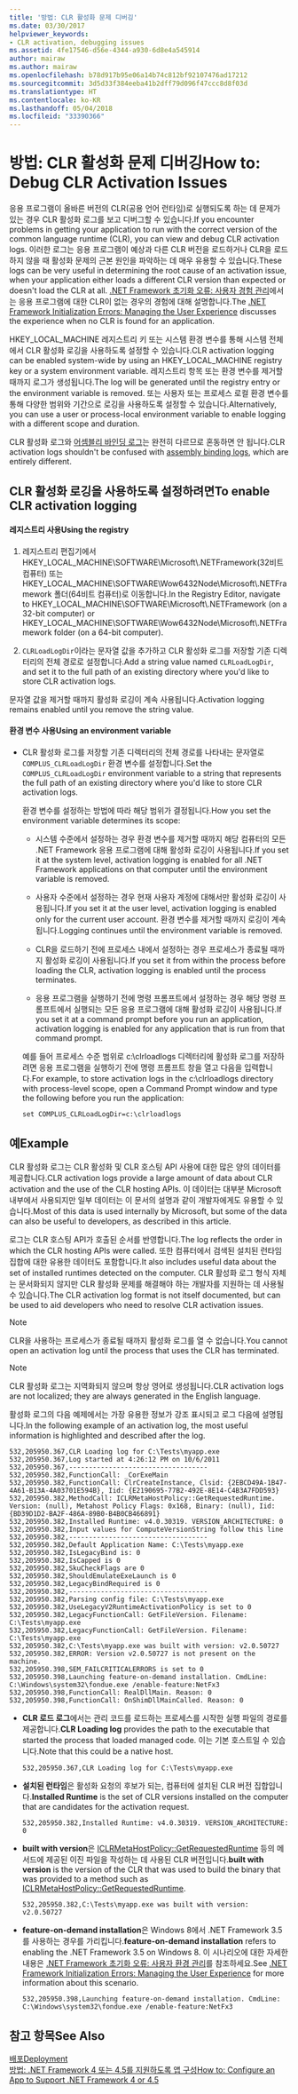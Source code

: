 ```yaml
---
title: '방법: CLR 활성화 문제 디버깅'
ms.date: 03/30/2017
helpviewer_keywords:
- CLR activation, debugging issues
ms.assetid: 4fe17546-d56e-4344-a930-6d8e4a545914
author: mairaw
ms.author: mairaw
ms.openlocfilehash: b78d917b95e06a14b74c812bf92107476ad17212
ms.sourcegitcommit: 3d5d33f384eeba41b2dff79d096f47ccc8d8f03d
ms.translationtype: HT
ms.contentlocale: ko-KR
ms.lasthandoff: 05/04/2018
ms.locfileid: "33390366"
---
```

# <a name="how-to-debug-clr-activation-issues"></a><span data-ttu-id="e8b00-102">방법: CLR 활성화 문제 디버깅</span><span class="sxs-lookup"><span data-stu-id="e8b00-102">How to: Debug CLR Activation Issues</span></span>
<span data-ttu-id="e8b00-103">응용 프로그램이 올바른 버전의 CLR(공용 언어 런타임)로 실행되도록 하는 데 문제가 있는 경우 CLR 활성화 로그를 보고 디버그할 수 있습니다.</span><span class="sxs-lookup"><span data-stu-id="e8b00-103">If you encounter problems in getting your application to run with the correct version of the common language runtime (CLR), you can view and debug CLR activation logs.</span></span> <span data-ttu-id="e8b00-104">이러한 로그는 응용 프로그램이 예상과 다른 CLR 버전을 로드하거나 CLR을 로드하지 않을 때 활성화 문제의 근본 원인을 파악하는 데 매우 유용할 수 있습니다.</span><span class="sxs-lookup"><span data-stu-id="e8b00-104">These logs can be very useful in determining the root cause of an activation issue, when your application either loads a different CLR version than expected or doesn't load the CLR at all.</span></span> <span data-ttu-id="e8b00-105">[.NET Framework 초기화 오류: 사용자 경험 관리](../../../docs/framework/deployment/initialization-errors-managing-the-user-experience.md)에서는 응용 프로그램에 대한 CLR이 없는 경우의 경험에 대해 설명합니다.</span><span class="sxs-lookup"><span data-stu-id="e8b00-105">The [.NET Framework Initialization Errors: Managing the User Experience](../../../docs/framework/deployment/initialization-errors-managing-the-user-experience.md) discusses the experience when no CLR is found for an application.</span></span>  
  
 <span data-ttu-id="e8b00-106">HKEY_LOCAL_MACHINE 레지스트리 키 또는 시스템 환경 변수를 통해 시스템 전체에서 CLR 활성화 로깅을 사용하도록 설정할 수 있습니다.</span><span class="sxs-lookup"><span data-stu-id="e8b00-106">CLR activation logging can be enabled system-wide by using an HKEY_LOCAL_MACHINE registry key or a system environment variable.</span></span> <span data-ttu-id="e8b00-107">레지스트리 항목 또는 환경 변수를 제거할 때까지 로그가 생성됩니다.</span><span class="sxs-lookup"><span data-stu-id="e8b00-107">The log will be generated until the registry entry or the environment variable is removed.</span></span> <span data-ttu-id="e8b00-108">또는 사용자 또는 프로세스 로컬 환경 변수를 통해 다양한 범위와 기간으로 로깅을 사용하도록 설정할 수 있습니다.</span><span class="sxs-lookup"><span data-stu-id="e8b00-108">Alternatively, you can use a user or process-local environment variable to enable logging with a different scope and duration.</span></span>  
  
 <span data-ttu-id="e8b00-109">CLR 활성화 로그와 [어셈블리 바인딩 로그](../../../docs/framework/tools/fuslogvw-exe-assembly-binding-log-viewer.md)는 완전히 다르므로 혼동하면 안 됩니다.</span><span class="sxs-lookup"><span data-stu-id="e8b00-109">CLR activation logs shouldn't be confused with [assembly binding logs](../../../docs/framework/tools/fuslogvw-exe-assembly-binding-log-viewer.md), which are entirely different.</span></span>  
  
## <a name="to-enable-clr-activation-logging"></a><span data-ttu-id="e8b00-110">CLR 활성화 로깅을 사용하도록 설정하려면</span><span class="sxs-lookup"><span data-stu-id="e8b00-110">To enable CLR activation logging</span></span>  
  
#### <a name="using-the-registry"></a><span data-ttu-id="e8b00-111">레지스트리 사용</span><span class="sxs-lookup"><span data-stu-id="e8b00-111">Using the registry</span></span>  
  
1.  <span data-ttu-id="e8b00-112">레지스트리 편집기에서 HKEY_LOCAL_MACHINE\SOFTWARE\Microsoft\\.NETFramework(32비트 컴퓨터) 또는 HKEY_LOCAL_MACHINE\SOFTWARE\Wow6432Node\Microsoft\\.NETFramework 폴더(64비트 컴퓨터)로 이동합니다.</span><span class="sxs-lookup"><span data-stu-id="e8b00-112">In the Registry Editor, navigate to HKEY_LOCAL_MACHINE\SOFTWARE\Microsoft\\.NETFramework (on a 32-bit computer) or HKEY_LOCAL_MACHINE\SOFTWARE\Wow6432Node\Microsoft\\.NETFramework folder (on a 64-bit computer).</span></span>  
  
2.  <span data-ttu-id="e8b00-113">`CLRLoadLogDir`이라는 문자열 값을 추가하고 CLR 활성화 로그를 저장할 기존 디렉터리의 전체 경로로 설정합니다.</span><span class="sxs-lookup"><span data-stu-id="e8b00-113">Add a string value named `CLRLoadLogDir`, and set it to the full path of an existing directory where you'd like to store CLR activation logs.</span></span>  
  
 <span data-ttu-id="e8b00-114">문자열 값을 제거할 때까지 활성화 로깅이 계속 사용됩니다.</span><span class="sxs-lookup"><span data-stu-id="e8b00-114">Activation logging remains enabled until you remove the string value.</span></span>  
  
#### <a name="using-an-environment-variable"></a><span data-ttu-id="e8b00-115">환경 변수 사용</span><span class="sxs-lookup"><span data-stu-id="e8b00-115">Using an environment variable</span></span>  
  
-   <span data-ttu-id="e8b00-116">CLR 활성화 로그를 저장할 기존 디렉터리의 전체 경로를 나타내는 문자열로 `COMPLUS_CLRLoadLogDir` 환경 변수를 설정합니다.</span><span class="sxs-lookup"><span data-stu-id="e8b00-116">Set the `COMPLUS_CLRLoadLogDir` environment variable to a string that represents the full path of an existing directory where you'd like to store CLR activation logs.</span></span>  
  
     <span data-ttu-id="e8b00-117">환경 변수를 설정하는 방법에 따라 해당 범위가 결정됩니다.</span><span class="sxs-lookup"><span data-stu-id="e8b00-117">How you set the environment variable determines its scope:</span></span>  
  
    -   <span data-ttu-id="e8b00-118">시스템 수준에서 설정하는 경우 환경 변수를 제거할 때까지 해당 컴퓨터의 모든 .NET Framework 응용 프로그램에 대해 활성화 로깅이 사용됩니다.</span><span class="sxs-lookup"><span data-stu-id="e8b00-118">If you set it at the system level, activation logging is enabled for all .NET Framework applications on that computer until the environment variable is removed.</span></span>  
  
    -   <span data-ttu-id="e8b00-119">사용자 수준에서 설정하는 경우 현재 사용자 계정에 대해서만 활성화 로깅이 사용됩니다.</span><span class="sxs-lookup"><span data-stu-id="e8b00-119">If you set it at the user level, activation logging is enabled only for the current user account.</span></span> <span data-ttu-id="e8b00-120">환경 변수를 제거할 때까지 로깅이 계속됩니다.</span><span class="sxs-lookup"><span data-stu-id="e8b00-120">Logging continues until the environment variable is removed.</span></span>  
  
    -   <span data-ttu-id="e8b00-121">CLR을 로드하기 전에 프로세스 내에서 설정하는 경우 프로세스가 종료될 때까지 활성화 로깅이 사용됩니다.</span><span class="sxs-lookup"><span data-stu-id="e8b00-121">If you set it from within the process before loading the CLR, activation logging is enabled until the process terminates.</span></span>  
  
    -   <span data-ttu-id="e8b00-122">응용 프로그램을 실행하기 전에 명령 프롬프트에서 설정하는 경우 해당 명령 프롬프트에서 실행되는 모든 응용 프로그램에 대해 활성화 로깅이 사용됩니다.</span><span class="sxs-lookup"><span data-stu-id="e8b00-122">If you set it at a command prompt before you run an application, activation logging is enabled for any application that is run from that command prompt.</span></span>  
  
     <span data-ttu-id="e8b00-123">예를 들어 프로세스 수준 범위로 c:\clrloadlogs 디렉터리에 활성화 로그를 저장하려면 응용 프로그램을 실행하기 전에 명령 프롬프트 창을 열고 다음을 입력합니다.</span><span class="sxs-lookup"><span data-stu-id="e8b00-123">For example, to store activation logs in the c:\clrloadlogs directory with process-level scope, open a Command Prompt window and type the following before you run the application:</span></span>  
  
    ```  
    set COMPLUS_CLRLoadLogDir=c:\clrloadlogs  
    ```  
  
## <a name="example"></a><span data-ttu-id="e8b00-124">예</span><span class="sxs-lookup"><span data-stu-id="e8b00-124">Example</span></span>  
 <span data-ttu-id="e8b00-125">CLR 활성화 로그는 CLR 활성화 및 CLR 호스팅 API 사용에 대한 많은 양의 데이터를 제공합니다.</span><span class="sxs-lookup"><span data-stu-id="e8b00-125">CLR activation logs provide a large amount of data about CLR activation and the use of the CLR hosting APIs.</span></span> <span data-ttu-id="e8b00-126">이 데이터는 대부분 Microsoft 내부에서 사용되지만 일부 데이터는 이 문서의 설명과 같이 개발자에게도 유용할 수 있습니다.</span><span class="sxs-lookup"><span data-stu-id="e8b00-126">Most of this data is used internally by Microsoft, but some of the data can also be useful to developers, as described in this article.</span></span>  
  
 <span data-ttu-id="e8b00-127">로그는 CLR 호스팅 API가 호출된 순서를 반영합니다.</span><span class="sxs-lookup"><span data-stu-id="e8b00-127">The log reflects the order in which the CLR hosting APIs were called.</span></span> <span data-ttu-id="e8b00-128">또한 컴퓨터에서 검색된 설치된 런타임 집합에 대한 유용한 데이터도 포함합니다.</span><span class="sxs-lookup"><span data-stu-id="e8b00-128">It also includes useful data about the set of installed runtimes detected on the computer.</span></span> <span data-ttu-id="e8b00-129">CLR 활성화 로그 형식 자체는 문서화되지 않지만 CLR 활성화 문제를 해결해야 하는 개발자를 지원하는 데 사용될 수 있습니다.</span><span class="sxs-lookup"><span data-stu-id="e8b00-129">The CLR activation log format is not itself documented, but can be used to aid developers who need to resolve CLR activation issues.</span></span>  
  
> [!NOTE]
>  <span data-ttu-id="e8b00-130">CLR을 사용하는 프로세스가 종료될 때까지 활성화 로그를 열 수 없습니다.</span><span class="sxs-lookup"><span data-stu-id="e8b00-130">You cannot open an activation log until the process that uses the CLR has terminated.</span></span>  
  
> [!NOTE]
>  <span data-ttu-id="e8b00-131">CLR 활성화 로그는 지역화되지 않으며 항상 영어로 생성됩니다.</span><span class="sxs-lookup"><span data-stu-id="e8b00-131">CLR activation logs are not localized; they are always generated in the English language.</span></span>  
  
 <span data-ttu-id="e8b00-132">활성화 로그의 다음 예제에서는 가장 유용한 정보가 강조 표시되고 로그 다음에 설명됩니다.</span><span class="sxs-lookup"><span data-stu-id="e8b00-132">In the following example of an activation log, the most useful information is highlighted and described after the log.</span></span>  
  
```  
532,205950.367,CLR Loading log for C:\Tests\myapp.exe   
532,205950.367,Log started at 4:26:12 PM on 10/6/2011   
532,205950.367,-----------------------------------   
532,205950.382,FunctionCall: _CorExeMain   
532,205950.382,FunctionCall: ClrCreateInstance, Clsid: {2EBCD49A-1B47-4A61-B13A-4A03701E594B}, Iid: {E2190695-77B2-492E-8E14-C4B3A7FDD593}   
532,205950.382,MethodCall: ICLRMetaHostPolicy::GetRequestedRuntime. Version: (null), Metahost Policy Flags: 0x168, Binary: (null), Iid: {BD39D1D2-BA2F-486A-89B0-B4B0CB466891}   
532,205950.382,Installed Runtime: v4.0.30319. VERSION_ARCHITECTURE: 0   
532,205950.382,Input values for ComputeVersionString follow this line   
532,205950.382,-----------------------------------   
532,205950.382,Default Application Name: C:\Tests\myapp.exe   
532,205950.382,IsLegacyBind is: 0   
532,205950.382,IsCapped is 0   
532,205950.382,SkuCheckFlags are 0   
532,205950.382,ShouldEmulateExeLaunch is 0   
532,205950.382,LegacyBindRequired is 0   
532,205950.382,-----------------------------------   
532,205950.382,Parsing config file: C:\Tests\myapp.exe   
532,205950.382,UseLegacyV2RuntimeActivationPolicy is set to 0   
532,205950.382,LegacyFunctionCall: GetFileVersion. Filename: C:\Tests\myapp.exe   
532,205950.382,LegacyFunctionCall: GetFileVersion. Filename: C:\Tests\myapp.exe   
532,205950.382,C:\Tests\myapp.exe was built with version: v2.0.50727   
532,205950.382,ERROR: Version v2.0.50727 is not present on the machine.   
532,205950.398,SEM_FAILCRITICALERRORS is set to 0   
532,205950.398,Launching feature-on-demand installation. CmdLine: C:\Windows\system32\fondue.exe /enable-feature:NetFx3   
532,205950.398,FunctionCall: RealDllMain. Reason: 0   
532,205950.398,FunctionCall: OnShimDllMainCalled. Reason: 0  
```  
  
-   <span data-ttu-id="e8b00-133">**CLR 로드 로그**에서는 관리 코드를 로드하는 프로세스를 시작한 실행 파일의 경로를 제공합니다.</span><span class="sxs-lookup"><span data-stu-id="e8b00-133">**CLR Loading log** provides the path to the executable that started the process that loaded managed code.</span></span> <span data-ttu-id="e8b00-134">이는 기본 호스트일 수 있습니다.</span><span class="sxs-lookup"><span data-stu-id="e8b00-134">Note that this could be a native host.</span></span>  
  
    ```  
    532,205950.367,CLR Loading log for C:\Tests\myapp.exe  
    ```  
  
-   <span data-ttu-id="e8b00-135">**설치된 런타임**은 활성화 요청의 후보가 되는, 컴퓨터에 설치된 CLR 버전 집합입니다.</span><span class="sxs-lookup"><span data-stu-id="e8b00-135">**Installed Runtime** is the set of CLR versions installed on the computer that are candidates for the activation request.</span></span>  
  
    ```  
    532,205950.382,Installed Runtime: v4.0.30319. VERSION_ARCHITECTURE: 0  
    ```  
  
-   <span data-ttu-id="e8b00-136">**built with version**은 [ICLRMetaHostPolicy::GetRequestedRuntime](../../../docs/framework/unmanaged-api/hosting/iclrmetahostpolicy-getrequestedruntime-method.md) 등의 메서드에 제공된 이진 파일을 작성하는 데 사용된 CLR 버전입니다.</span><span class="sxs-lookup"><span data-stu-id="e8b00-136">**built with version** is the version of the CLR that was used to build the binary that was provided to a method such as [ICLRMetaHostPolicy::GetRequestedRuntime](../../../docs/framework/unmanaged-api/hosting/iclrmetahostpolicy-getrequestedruntime-method.md).</span></span>  
  
    ```  
    532,205950.382,C:\Tests\myapp.exe was built with version: v2.0.50727  
    ```  
  
-   <span data-ttu-id="e8b00-137">**feature-on-demand installation**은 Windows 8에서 .NET Framework 3.5를 사용하는 경우를 가리킵니다.</span><span class="sxs-lookup"><span data-stu-id="e8b00-137">**feature-on-demand installation** refers to enabling the .NET Framework 3.5 on Windows 8.</span></span> <span data-ttu-id="e8b00-138">이 시나리오에 대한 자세한 내용은 [.NET Framework 초기화 오류: 사용자 환경 관리](../../../docs/framework/deployment/initialization-errors-managing-the-user-experience.md)를 참조하세요.</span><span class="sxs-lookup"><span data-stu-id="e8b00-138">See [.NET Framework Initialization Errors: Managing the User Experience](../../../docs/framework/deployment/initialization-errors-managing-the-user-experience.md) for more information about this scenario.</span></span>  
  
    ```  
    532,205950.398,Launching feature-on-demand installation. CmdLine: C:\Windows\system32\fondue.exe /enable-feature:NetFx3  
    ```  
  
## <a name="see-also"></a><span data-ttu-id="e8b00-139">참고 항목</span><span class="sxs-lookup"><span data-stu-id="e8b00-139">See Also</span></span>  
 [<span data-ttu-id="e8b00-140">배포</span><span class="sxs-lookup"><span data-stu-id="e8b00-140">Deployment</span></span>](../../../docs/framework/deployment/index.md)  
 [<span data-ttu-id="e8b00-141">방법: .NET Framework 4 또는 4.5를 지원하도록 앱 구성</span><span class="sxs-lookup"><span data-stu-id="e8b00-141">How to: Configure an App to Support .NET Framework 4 or 4.5</span></span>](../../../docs/framework/migration-guide/how-to-configure-an-app-to-support-net-framework-4-or-4-5.md)
